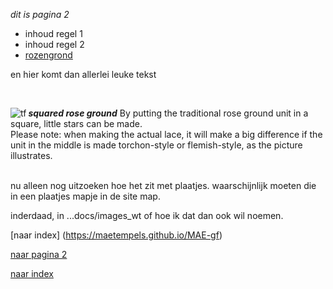 *dit is pagina 2*
* inhoud regel 1 <br>
* inhoud regel 2 <br>
* [rozengrond](#squared-rose-ground)

<p> en hier komt dan allerlei leuke tekst
<p><br>
  
***squared rose ground***
<img alt="tf" align="left" src="https://maetempels.github.io/MAE-gf/images_wt/gf-tor-vl.png">
By putting the traditional rose ground unit in a square, little stars can be made.<br>
Please note: when making the actual lace, it will make a big difference if the unit in the middle is made torchon-style or flemish-style, as the picture illustrates.
<br><br>

nu alleen nog uitzoeken hoe het zit met plaatjes.
waarschijnlijk moeten die in een plaatjes mapje in de site map.

inderdaad, in ...docs/images_wt of hoe ik dat dan ook wil noemen.<br>
<p>

[naar index] (https://maetempels.github.io/MAE-gf)
<br>

[naar pagina 2](https://maetempels.github.io/MAE-gf/docs/pagina2) 
<br>

<a href="https://maetempels.github.io/MAE-gf">naar index</a>





